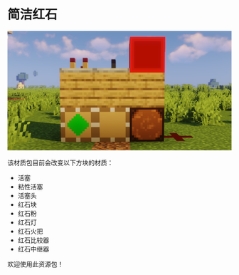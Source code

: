 # 简洁红石
![](https://github.com/iamliuzhiyu/SimpleRedstone/blob/main/title.png "title.png")

该材质包目前会改变以下方块的材质：

- 活塞
- 粘性活塞
- 活塞头
- 红石块
- 红石粉
- 红石灯
- 红石火把
- 红石比较器
- 红石中继器

欢迎使用此资源包！
